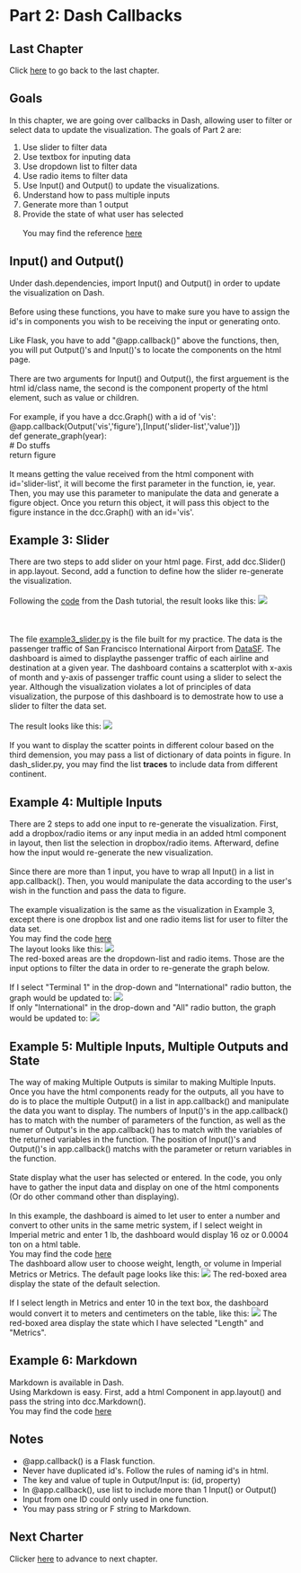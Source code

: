 # Part 2: Dash Callbacks

## Last Chapter
Click [here](../Part1) to go back to the last chapter. 

## Goals
In this chapter, we are going over callbacks in Dash, allowing user to filter or select data to update the visualization. The goals of Part 2 are:
<br>
1. Use slider to filter data <br>
2. Use textbox for inputing data<br>
3. Use dropdown list to filter data<br>
4. Use radio items to filter data<br>
5. Use Input() and Output() to update the visualizations.<br>
6. Understand how to pass multiple inputs<br>
7. Generate more than 1 output <br>
8. Provide the state of what user has selected
<br><br>
You may find the reference [here](https://dash.plotly.com/basic-callbacks)

## Input() and Output()
Under dash.dependencies, import Input() and Output() in order to update the visualization on Dash.<br><br>
Before using these functions, you have to make sure you have to assign the id's in components you wish to be receiving the input or generating onto.<br><br>
Like Flask, you have to add "@app.callback()" above the functions, then, you will put Output()'s and Input()'s to locate the components on the html page. <br><br>
There are two arguments for Input() and Output(), the first arguement is the html id/class name, the second is the component property of the html element, such as value or children.
<br><br>
For example, if you have a dcc.Graph() with a id of 'vis':<br>
@app.callback(Output('vis','figure'),[Input('slider-list','value')])<br>
def generate_graph(year):<br>
	# Do stuffs<br>
	return figure<br>
<br>
It means getting the value received from the html component with id='slider-list', it will become the first parameter in the function, ie, year. Then, you may use this parameter to manipulate the data and generate a figure object. Once you return this object, it will pass this object to the figure instance in the dcc.Graph() with an id='vis'.

## Example 3: Slider
There are two steps to add slider on your html page. First, add dcc.Slider() in app.layout. Second, add a function to define how the slider re-generate the visualization.<br><br>
Following the [code](dash_slider.py) from the Dash tutorial, the result looks like this:
<img src='dash_slider_pic.png'>
<br><br><br><br>
The file [example3_slider.py](example3_slider.py) is the file built for my practice. The data is the passenger traffic of San Francisco International Airport from [DataSF](https://datasf.org/opendata/). The dashboard is aimed to displaythe passenger traffic of each airline and destination at a given year. The dashboard contains a scatterplot with x-axis of month and y-axis of passenger traffic count using a slider to select the year. Although the visualization violates a lot of principles of data visualization, the purpose of this dashboard is to demostrate how to use a slider to filter the data set. <br><br>
The result looks like this:
<img src='example3_cap.png'>
<br><br>
If you want to display the scatter points in different colour based on the third demension, you may pass a list of dictionary of data points in figure. In dash_slider.py, you may find the list <b>traces</b> to include data from different continent.

## Example 4: Multiple Inputs
There are 2 steps to add one input to re-generate the visualization. First, add a dropbox/radio items or any input media in an added html component in layout, then list the selection in dropbox/radio items. Afterward, define how the input would re-generate the new visualization.
<br><br>
Since there are more than 1 input, you have to wrap all Input() in a list in app.callback(). Then, you would manipulate the data according to the user's wish in the function and pass the data to figure.
<br><br>
The example visualization is the same as the visualization in Example 3, except there is one dropbox list and one radio items list for user to filter the data set. 
<br>
You may find the code [here](example4_multinput.py)
<br>
The layout looks like this:
<img src='example4_cap.png'>
<br>
The red-boxed areas are the dropdown-list and radio items. Those are the input options to filter the data in order to re-generate the graph below.
<br><br>
If I select "Terminal 1" in the drop-down and "International" radio button, the graph would be updated to:
<img src='example4_filter1.png'>
<br>
If only "International" in the drop-down and "All" radio button, the graph would be updated to:
<img src='example4_filter2.png'>

## Example 5: Multiple Inputs, Multiple Outputs and State
The way of making Multiple Outputs is similar to making Multiple Inputs. Once you have the html components ready for the outputs, all you have to do is to place the multiple Output() in a list in app.callback() and manipulate the data you want to display. The numbers of Input()'s in the app.callback() has to match with the number of parameters of the function, as well as the numer of Output's in the app.callback() has to match with the variables of the returned variables in the function. The position of Input()'s and Output()'s in app.callback() matchs with the parameter or return variables in the function.
<br><br>
State display what the user has selected or entered. In the code, you only have to gather the input data and display on one of the html components (Or do other command other than displaying).
<br><br>
In this example, the dashboard is aimed to let user to enter a number and convert to other units in the same metric system, if I select weight in Imperial metric and enter 1 lb, the dashboard would display 16 oz or 0.0004 ton on a html table. 
<br>
You may find the code [here](example5_multioutputs.py)
<br>
The dashboard allow user to choose weight, length, or volume in Imperial Metrics or Metrics. The default page looks like this:
<img src='example5_cap.png'>
The red-boxed area display the state of the default selection.
<br><br>
If I select length in Metrics and enter 10 in the text box, the dashboard would convert it to meters and centimeters on the table, like this:
<img src='example5_output.png'>
The red-boxed area display the state which I have selected "Length" and "Metrics".

## Example 6: Markdown
Markdown is available in Dash.
<br>
Using Markdown is easy. First, add a html Component in app.layout() and pass the string into dcc.Markdown().
<br>
You may find the code [here](example6_markdown.py)

## Notes
<ul>
	<li>@app.callback() is a Flask function.</li>
	<li>Never have duplicated id's. Follow the rules of naming id's in html.</li>
	<li>The key and value of tuple in Output/Input is: (id, property)</li>
	<li>In @app.callback(), use list to include more than 1 Input() or Output()</li>
	<li>Input from one ID could only used in one function.</li>
	<li>You may pass string or F string to Markdown.</li>
</ul>

## Next Charter
Clicker [here](../Part3) to advance to next chapter.